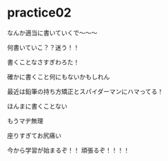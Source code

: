 # practice02

なんか適当に書いていくで〜〜〜

何書いていこ？？迷う！！

書くことなさすぎわろた！

確かに書くこと何にもないかもしれん

最近は鉛筆の持ち方矯正とスパイダーマンにハマってる！

ほんまに書くことない

もうマヂ無理

座りすぎてお尻痛い


今から学習が始まるぞ！！
頑張るぞ！！！！
